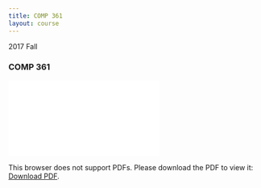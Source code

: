 ```yaml
---
title: COMP 361
layout: course
---
```


2017 Fall

<!--more-->
### COMP 361
<object data="{{ site.baseurl }}/assets/COMP 361/COMP 361.pdf" type="application/pdf" width="100%" height="850px">
    <embed src="{{ site.baseurl }}/assets/COMP 361/COMP 361.pdf" type="application/pdf">
        <p>This browser does not support PDFs. Please download the PDF to view it: <a href="{{ site.baseurl }}/assets/COMP 361/COMP 361.pdf">Download PDF</a>.</p>
    </embed>
</object>
